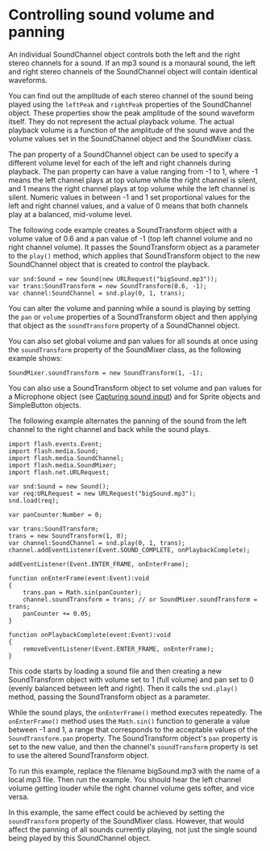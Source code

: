 # Controlling sound volume and panning

An individual SoundChannel object controls both the left and the right stereo
channels for a sound. If an mp3 sound is a monaural sound, the left and right
stereo channels of the SoundChannel object will contain identical waveforms.

You can find out the amplitude of each stereo channel of the sound being played
using the `leftPeak` and `rightPeak` properties of the SoundChannel object.
These properties show the peak amplitude of the sound waveform itself. They do
not represent the actual playback volume. The actual playback volume is a
function of the amplitude of the sound wave and the volume values set in the
SoundChannel object and the SoundMixer class.

The pan property of a SoundChannel object can be used to specify a different
volume level for each of the left and right channels during playback. The pan
property can have a value ranging from -1 to 1, where -1 means the left channel
plays at top volume while the right channel is silent, and 1 means the right
channel plays at top volume while the left channel is silent. Numeric values in
between -1 and 1 set proportional values for the left and right channel values,
and a value of 0 means that both channels play at a balanced, mid-volume level.

The following code example creates a SoundTransform object with a volume value
of 0.6 and a pan value of -1 (top left channel volume and no right channel
volume). It passes the SoundTransform object as a parameter to the `play()`
method, which applies that SoundTransform object to the new SoundChannel object
that is created to control the playback.

    var snd:Sound = new Sound(new URLRequest("bigSound.mp3"));
    var trans:SoundTransform = new SoundTransform(0.6, -1);
    var channel:SoundChannel = snd.play(0, 1, trans);

You can alter the volume and panning while a sound is playing by setting the
`pan` or `volume` properties of a SoundTransform object and then applying that
object as the `soundTransform` property of a SoundChannel object.

You can also set global volume and pan values for all sounds at once using the
`soundTransform` property of the SoundMixer class, as the following example
shows:

    SoundMixer.soundTransform = new SoundTransform(1, -1);

You can also use a SoundTransform object to set volume and pan values for a
Microphone object (see [Capturing sound input](./capturing-sound-input.md)) and
for Sprite objects and SimpleButton objects.

The following example alternates the panning of the sound from the left channel
to the right channel and back while the sound plays.

    import flash.events.Event;
    import flash.media.Sound;
    import flash.media.SoundChannel;
    import flash.media.SoundMixer;
    import flash.net.URLRequest;

    var snd:Sound = new Sound();
    var req:URLRequest = new URLRequest("bigSound.mp3");
    snd.load(req);

    var panCounter:Number = 0;

    var trans:SoundTransform;
    trans = new SoundTransform(1, 0);
    var channel:SoundChannel = snd.play(0, 1, trans);
    channel.addEventListener(Event.SOUND_COMPLETE, onPlaybackComplete);

    addEventListener(Event.ENTER_FRAME, onEnterFrame);

    function onEnterFrame(event:Event):void
    {
    	trans.pan = Math.sin(panCounter);
    	channel.soundTransform = trans; // or SoundMixer.soundTransform = trans;
    	panCounter += 0.05;
    }

    function onPlaybackComplete(event:Event):void
    {
    	removeEventListener(Event.ENTER_FRAME, onEnterFrame);
    }

This code starts by loading a sound file and then creating a new SoundTransform
object with volume set to 1 (full volume) and pan set to 0 (evenly balanced
between left and right). Then it calls the `snd.play()` method, passing the
SoundTransform object as a parameter.

While the sound plays, the `onEnterFrame()` method executes repeatedly. The
`onEnterFrame()` method uses the `Math.sin()` function to generate a value
between -1 and 1, a range that corresponds to the acceptable values of the
`SoundTransform.pan` property. The SoundTransform object's `pan` property is set
to the new value, and then the channel's `soundTransform` property is set to use
the altered SoundTransform object.

To run this example, replace the filename bigSound.mp3 with the name of a local
mp3 file. Then run the example. You should hear the left channel volume getting
louder while the right channel volume gets softer, and vice versa.

In this example, the same effect could be achieved by setting the
`soundTransform` property of the SoundMixer class. However, that would affect
the panning of all sounds currently playing, not just the single sound being
played by this SoundChannel object.

